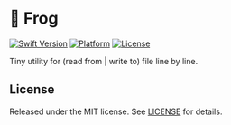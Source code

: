 🐸 Frog
====

[![Swift Version](https://img.shields.io/badge/Swift-3.1-orange.svg)](https://developer.apple.com/swift)
[![Platform](https://img.shields.io/badge/platform-iOS-lightgrey.svg)](https://www.apple.com/ru/ios)
[![License](https://img.shields.io/badge/license-MIT-yellow.svg)](https://github.com/artFintch/Frog/blob/master/LICENSE)

Tiny utility for (read from | write to) file line by line.

## License
Released under the MIT license. See [LICENSE](https://github.com/artFintch/TableMVC/blob/master/LICENSE) for details.
